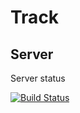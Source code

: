 # Track

## Server

Server status

[![Build Status](https://secure.travis-ci.org/pyryk/Track.png?branch=master)](http://travis-ci.org/pyryk/Track)

  
